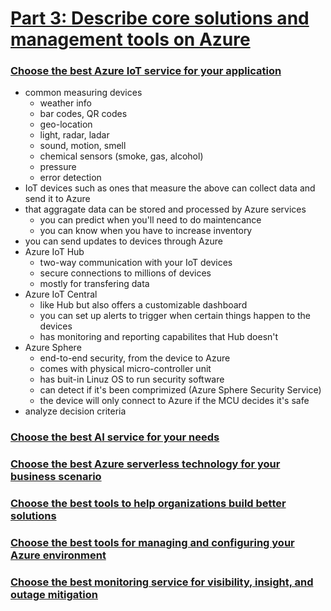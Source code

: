# [Part 3: Describe core solutions and management tools on Azure](https://docs.microsoft.com/en-us/learn/paths/az-900-describe-core-solutions-management-tools-azure/)

### [Choose the best Azure IoT service for your application](https://docs.microsoft.com/en-us/learn/modules/iot-fundamentals/?ns-enrollment-type=LearningPath&ns-enrollment-id=learn.az-900-describe-core-solutions-management-tools-azure)
- common measuring devices
    - weather info
    - bar codes, QR codes
    - geo-location
    - light, radar, ladar
    - sound, motion, smell
    - chemical sensors (smoke, gas, alcohol)
    - pressure
    - error detection
- IoT devices such as ones that measure the above can collect data and send it to Azure
- that aggragate data can be stored and processed by Azure services
    - you can predict when you'll need to do maintencance
    - you can know when you have to increase inventory
- you can send updates to devices through Azure
- Azure IoT Hub
    - two-way communication with your IoT devices
    - secure connections to millions of devices
    - mostly for transfering data
- Azure IoT Central
    - like Hub but also offers a customizable dashboard
    - you can set up alerts to trigger when certain things happen to the devices
    - has monitoring and reporting capabilites that Hub doesn't
- Azure Sphere
    - end-to-end security, from the device to Azure
    - comes with physical micro-controller unit
    - has buit-in Linuz OS to run security software
    - can detect if it's been comprimized (Azure Sphere Security Service)
    - the device will only connect to Azure if the MCU decides it's safe
 - analyze decision criteria

### [Choose the best AI service for your needs](https://docs.microsoft.com/en-us/learn/modules/ai-machine-learning-fundamentals/?ns-enrollment-type=LearningPath&ns-enrollment-id=learn.az-900-describe-core-solutions-management-tools-azure)

### [Choose the best Azure serverless technology for your business scenario](https://docs.microsoft.com/en-us/learn/modules/serverless-fundamentals/?ns-enrollment-type=LearningPath&ns-enrollment-id=learn.az-900-describe-core-solutions-management-tools-azure)

### [Choose the best tools to help organizations build better solutions](https://docs.microsoft.com/en-us/learn/modules/azure-devops-devtest-labs/?ns-enrollment-type=LearningPath&ns-enrollment-id=learn.az-900-describe-core-solutions-management-tools-azure)

### [Choose the best tools for managing and configuring your Azure environment](https://docs.microsoft.com/en-us/learn/modules/management-fundamentals/?ns-enrollment-type=LearningPath&ns-enrollment-id=learn.az-900-describe-core-solutions-management-tools-azure)

### [Choose the best monitoring service for visibility, insight, and outage mitigation](https://docs.microsoft.com/en-us/learn/modules/monitoring-fundamentals/?ns-enrollment-type=LearningPath&ns-enrollment-id=learn.az-900-describe-core-solutions-management-tools-azure)
